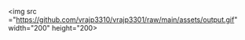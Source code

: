 <img src ="https://github.com/vrajp3310/vrajp3301/raw/main/assets/output.gif" width="200" height="200>
